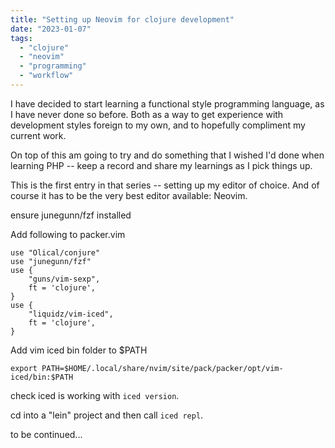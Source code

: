 ```yaml
---
title: "Setting up Neovim for clojure development"
date: "2023-01-07"
tags: 
  - "clojure"
  - "neovim"
  - "programming"
  - "workflow"
---
```


I have decided to start learning a functional style programming language, as I have never done so before. Both as a way to get experience with development styles foreign to my own, and to hopefully compliment my current work.

On top of this am going to try and do something that I wished I'd done when learning PHP -- keep a record and share my learnings as I pick things up.

This is the first entry in that series -- setting up my editor of choice. And of course it has to be the very best editor available: Neovim.

ensure junegunn/fzf installed

Add following to packer.vim

```
use "Olical/conjure"
use "junegunn/fzf"
use {
    "guns/vim-sexp",
    ft = 'clojure',
}
use {
    "liquidz/vim-iced",
    ft = 'clojure',
}
```

Add vim iced bin folder to $PATH

```
export PATH=$HOME/.local/share/nvim/site/pack/packer/opt/vim-iced/bin:$PATH
```

check iced is working with `iced version`.

cd into a "lein" project and then call `iced repl`.

to be continued...
